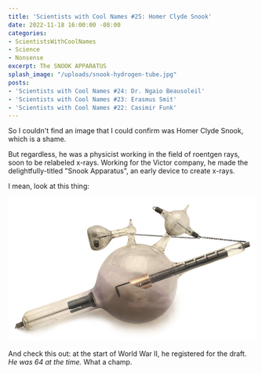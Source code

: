 ```yaml
---
title: 'Scientists with Cool Names #25: Homer Clyde Snook'
date: 2022-11-18 16:00:00 -08:00
categories:
- ScientistsWithCoolNames
- Science
- Nonsense
excerpt: The SNOOK APPARATUS
splash_image: "/uploads/snook-hydrogen-tube.jpg"
posts:
- 'Scientists with Cool Names #24: Dr. Ngaio Beausoleil'
- 'Scientists with Cool Names #23: Erasmus Smit'
- 'Scientists with Cool Names #22: Casimir Funk'
---
```


So I couldn't find an image that I could confirm was Homer Clyde Snook, which is a shame.

But regardless, he was a physicist working in the field of roentgen rays, soon to be relabeled x-rays. Working for the Victor company, he made the delightfully-titled "Snook Apparatus", an early device to create x-rays.

I mean, look at this thing:

![](/uploads/snook-hydrogen-tube.jpg)

And check this out: at the start of World War II, he registered for the draft. _He was 64 at the time._ What a champ.